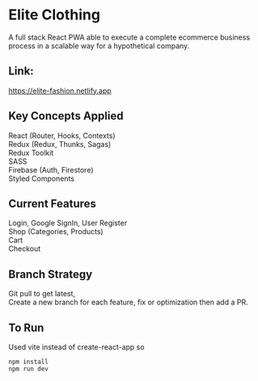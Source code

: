 # Elite Clothing
A full stack React PWA able to execute a complete ecommerce business process in a scalable way for a hypothetical company.

## Link: 
https://elite-fashion.netlify.app

## Key Concepts Applied
React (Router, Hooks, Contexts)<br>
Redux (Redux, Thunks, Sagas)<br>
Redux Toolkit<br>
SASS<br>
Firebase (Auth, Firestore)<br>
Styled Components <br>

## Current Features
Login, Google SignIn, User Register <br>
Shop (Categories, Products)<br>
Cart<br>
Checkout<br>

## Branch Strategy
Git pull to get latest, <br>
Create a new branch for each feature, fix or optimization then add a PR.

## To Run
Used vite instead of create-react-app so

    npm install
    npm run dev
    


